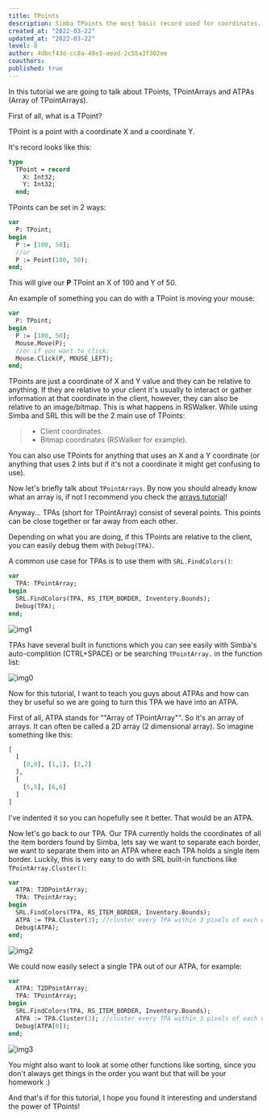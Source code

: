 ```yaml
---
title: TPoints
description: Simba TPoints the most basic record used for coordinates.
created_at: "2022-03-22"
updated_at: "2022-03-22"
level: 0
author: 4dbcf43d-cc8a-48e3-aead-2c55a3f302ee
coauthors:
published: true
---
```


In this tutorial we are going to talk about TPoints, TPointArrays and ATPAs (Array of TPointArrays).

First of all, what is a TPoint?

TPoint is a point with a coordinate X and a coordinate Y.

It's record looks like this:

```pascal
type
  TPoint = record
    X: Int32;
    Y: Int32;
  end;
```

TPoints can be set in 2 ways:

```pascal
var
  P: TPoint;
begin
  P := [100, 50];
  //or
  P := Point(100, 50);
end;
```

This will give our **P** TPoint an X of 100 and Y of 50.

An example of something you can do with a TPoint is moving your mouse:

```pascal
var
  P: TPoint;
begin
  P := [100, 50];
  Mouse.Move(P);
  //or if you want to click:
  Mouse.Click(P, MOUSE_LEFT);
end;
```

TPoints are just a coordinate of X and Y value and they can be relative to anything. If they are relative to your client it's usually to interact or gather information at that coordinate in the client, however, they can also be relative to an image/bitmap.
This is what happens in RSWalker.
While using Simba and SRL this will be the 2 main use of TPoints:

> - Client coordinates.
> - Bitmap coordinates (RSWalker for example).

You can also use TPoints for anything that uses an X and a Y coordinate (or anything that uses 2 ints but if it's not a coordinate it might get confusing to use).

Now let's briefly talk about `TPointArrays`.
By now you should already know what an array is, if not I recommend you check the [arrays tutorial](https://waspscripts.com/blog/Arrays)!

Anyway... TPAs (short for TPointArray) consist of several points. This points can be close together or far away from each other.

Depending on what you are doing, if this TPoints are relative to the client, you can easily debug them with `Debug(TPA)`.

A common use case for TPAs is to use them with `SRL.FindColors()`:

```pascal
var
  TPA: TPointArray;
begin
  SRL.FindColors(TPA, RS_ITEM_BORDER, Inventory.Bounds);
  Debug(TPA);
end;
```

![img1](https://enqlpchobniylwpsjcqc.supabase.co/storage/v1/object/public/imgs/posts/16/img1.png)

TPAs have several built in functions which you can see easily with Simba's auto-complition (CTRL+SPACE) or be searching `TPointArray.` in the function list:

![img0](https://enqlpchobniylwpsjcqc.supabase.co/storage/v1/object/public/imgs/posts/16/img0.png)

Now for this tutorial, I want to teach you guys about ATPAs and how can they br useful so we are going to turn this TPA we have into an ATPA.

First of all, ATPA stands for ""Array of TPointArray"".
So it's an array of arrays. It can often be called a 2D array (2 dimensional array).
So imagine something like this:

```pascal
[
  [
    [0,0], [1,1], [2,2]
  ],
  [
    [5,5], [6,6]
  ]
]
```

I've indented it so you can hopefully see it better. That would be an ATPA.

Now let's go back to our TPA.
Our TPA currently holds the coordinates of all the item borders found by Simba, lets say we want to separate each border, we want to separate them into an ATPA where each TPA holds a single item border.
Luckily, this is very easy to do with SRL built-in functions like `TPointArray.Cluster()`:

```pascal
var
  ATPA: T2DPointArray;
  TPA: TPointArray;
begin
  SRL.FindColors(TPA, RS_ITEM_BORDER, Inventory.Bounds);
  ATPA := TPA.Cluster(3); //cluster every TPA within 3 pixels of each other.
  Debug(ATPA);
end;
```

![img2](https://enqlpchobniylwpsjcqc.supabase.co/storage/v1/object/public/imgs/posts/16/img2.png)

We could now easily select a single TPA out of our ATPA, for example:

```pascal
var
  ATPA: T2DPointArray;
  TPA: TPointArray;
begin
  SRL.FindColors(TPA, RS_ITEM_BORDER, Inventory.Bounds);
  ATPA := TPA.Cluster(3); //cluster every TPA within 3 pixels of each other.
  Debug(ATPA[0]);
end;
```

![img3](https://enqlpchobniylwpsjcqc.supabase.co/storage/v1/object/public/imgs/posts/16/img3.png)

You might also want to look at some other functions like sorting, since you don't always get things in the order you want but that will be your homework :)

And that's if for this tutorial, I hope you found it interesting and understand the power of TPoints!
